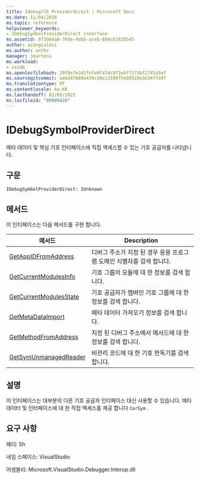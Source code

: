 ```yaml
---
title: Idebug기호 Providerdirect | Microsoft Docs
ms.date: 11/04/2016
ms.topic: reference
helpviewer_keywords:
- IDebugSymbolProviderDirect interface
ms.assetid: 872b04a8-70de-4ab5-aceb-684c81828545
author: acangialosi
ms.author: anthc
manager: jmartens
ms.workload:
- vssdk
ms.openlocfilehash: 29f0e7e3d2fefe0f47dc971ebff273bf2745a5ef
ms.sourcegitcommit: ae6d47b09a439cd0e13180f5e89510e3e347fd47
ms.translationtype: MT
ms.contentlocale: ko-KR
ms.lasthandoff: 02/08/2021
ms.locfileid: "99909420"
---
```

# <a name="idebugsymbolproviderdirect"></a>IDebugSymbolProviderDirect
메타 데이터 및 핵심 기호 인터페이스에 직접 액세스할 수 있는 기호 공급자를 나타냅니다.

## <a name="syntax"></a>구문

```
IDebugSymbolProviderDirect: IUnknown
```

## <a name="methods"></a>메서드
 이 인터페이스는 다음 메서드를 구현 합니다.

|메서드|Description|
|------------|-----------------|
|[GetAppIDFromAddress](../../../extensibility/debugger/reference/idebugsymbolproviderdirect-getappidfromaddress.md)|디버그 주소가 지정 된 경우 응용 프로그램 도메인 식별자를 검색 합니다.|
|[GetCurrentModulesInfo](../../../extensibility/debugger/reference/idebugsymbolproviderdirect-getcurrentmodulesinfo.md)|기호 그룹의 모듈에 대 한 정보를 검색 합니다.|
|[GetCurrentModulesState](../../../extensibility/debugger/reference/idebugsymbolproviderdirect-getcurrentmodulesstate.md)|기호 공급자가 멤버인 기호 그룹에 대 한 정보를 검색 합니다.|
|[GetMetaDataImport](../../../extensibility/debugger/reference/idebugsymbolproviderdirect-getmetadataimport.md)|메타 데이터 가져오기 정보를 검색 합니다.|
|[GetMethodFromAddress](../../../extensibility/debugger/reference/idebugsymbolproviderdirect-getmethodfromaddress.md)|지정 된 디버그 주소에서 메서드에 대 한 정보를 검색 합니다.|
|[GetSymUnmanagedReader](../../../extensibility/debugger/reference/idebugsymbolproviderdirect-getsymunmanagedreader.md)|비관리 코드에 대 한 기호 판독기를 검색 합니다.|

## <a name="remarks"></a>설명
 이 인터페이스는 대부분의 다른 기호 공급자 인터페이스 대신 사용할 수 있습니다. 메타 데이터 및 인터페이스에 대 한 직접 액세스를 제공 합니다 `CorSym` .

## <a name="requirements"></a>요구 사항
 헤더: Sh

 네임 스페이스: VisualStudio

 어셈블리: Microsoft.VisualStudio.Debugger.Interop.dll
